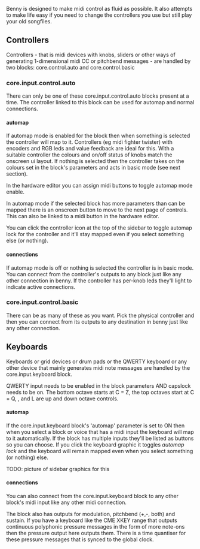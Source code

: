 Benny is designed to make midi control as fluid as possible. It also attempts to make life easy if you need to change the controllers you use but still play your old songfiles.

## Controllers

Controllers - that is midi devices with knobs, sliders or other ways of generating 1-dimensional midi CC or pitchbend messages - are handled by two blocks: core.control.auto and core.control.basic

### core.input.control.auto

There can only be one of these core.input.control.auto blocks present at a time. The controller linked to this block can be used for automap and normal connections. 

#### automap

If automap mode is enabled for the block then when something is selected the controller will map to it. Controllers (eg midi fighter twister) with encoders and RGB leds and value feedback are ideal for this. With a suitable controller the colours and on/off status of knobs match the onscreen ui layout. If nothing is selected then the controller takes on the colours set in the block's parameters and acts in basic mode (see next section).

In the hardware editor you can assign midi buttons to toggle automap mode enable.

In automap mode if the selected block has more parameters than can be mapped there is an onscreen button to move to the next page of controls. This can also be linked to a midi button in the hardware editor.

You can click the controller icon at the top of the sidebar to toggle automap lock for the controller and it'll stay mapped even if you select something else (or nothing).

#### connections

If automap mode is off or nothing is selected the controller is in basic mode. You can connect from the controller's outputs to any block just like any other connection in benny. If the controller has per-knob leds they'll light to indicate active connections.

### core.input.control.basic

There can be as many of these as you want. Pick the physical controller and then you can connect from its outputs to any destination in benny just like any other connection.

## Keyboards

Keyboards or grid devices or drum pads or the QWERTY keyboard or any other device that mainly generates midi note messages are handled by the core.input.keyboard block.

QWERTY input needs to be enabled in the block parameters AND capslock needs to be on. The bottom octave starts at C = Z, the top octaves start at C = Q, , and L are up and down octave controls.

#### automap

If the core.input.keyboard block's 'automap' parameter is set to ON then when you select a block or voice that has a midi input the keyboard will map to it automatically. If the block has multiple inputs they'll be listed as buttons so you can choose. If you click the keyboard graphic it toggles *automap lock* and the keyboard will remain mapped even when you select something (or nothing) else.

TODO: picture of sidebar graphics for this

#### connections

You can also connect from the core.input.keyboard block to any other block's midi input like any other midi connection.

The block also has outputs for modulation, pitchbend (+,-, both) and sustain. If you have a keyboard like the CME XKEY range that outputs continuous polyphonic pressure messages in the form of more note-ons then the pressure output here outputs them. There is a time quantiser for these pressure messages that is synced to the global clock.